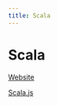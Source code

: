 ```yaml
---
title: Scala
---
```


# Scala

[Website](https://www.scala-lang.org/)

[Scala.js](https://www.scala-js.org/)
